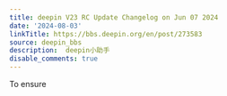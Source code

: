 ```yaml
---
title: deepin V23 RC Update Changelog on Jun 07 2024
date: '2024-08-03'
linkTitle: https://bbs.deepin.org/en/post/273583
source: deepin_bbs
description:  deepin小助手 
disable_comments: true
---
```

To ensure 
